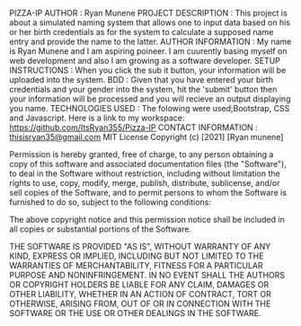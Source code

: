 PIZZA-IP
AUTHOR : Ryan Munene
PROJECT DESCRIPTION : This project is about a simulated naming system that allows one to input data based on his or her birth credentials as for the system to calculate a supposed name entry and provide the name to the latter.
AUTHOR INFORMATION : My name is Ryan Munene and I am aspiring poineer. I am cuurently basing myself on web development and also I am growing as a software developer.
SETUP INSTRUCTIONS : When you click the sub it button, your information will be uploaded into the system.
BDD : Given that you have entered your birth credentials and your gender into the system, hit the 'submit' button then your information will be processed and you will recieve an output displaying you name.
TECHNOLOGIES USED : The folowing were used;Bootstrap, CSS and Javascript.
Here is a link to my workspace: https://github.com/ItsRyan355/Pizza-IP
CONTACT INFORMATION : thisisryan35@gmail.com
MIT License
Copyright (c) [2021] [Ryan munene]

Permission is hereby granted, free of charge, to any person obtaining a copy of this software and associated documentation files (the "Software"), to deal in the Software without restriction, including without limitation the rights to use, copy, modify, merge, publish, distribute, sublicense, and/or sell copies of the Software, and to permit persons to whom the Software is furnished to do so, subject to the following conditions:

The above copyright notice and this permission notice shall be included in all copies or substantial portions of the Software.

THE SOFTWARE IS PROVIDED "AS IS", WITHOUT WARRANTY OF ANY KIND, EXPRESS OR IMPLIED, INCLUDING BUT NOT LIMITED TO THE WARRANTIES OF MERCHANTABILITY, FITNESS FOR A PARTICULAR PURPOSE AND NONINFRINGEMENT. IN NO EVENT SHALL THE AUTHORS OR COPYRIGHT HOLDERS BE LIABLE FOR ANY CLAIM, DAMAGES OR OTHER LIABILITY, WHETHER IN AN ACTION OF CONTRACT, TORT OR OTHERWISE, ARISING FROM, OUT OF OR IN CONNECTION WITH THE SOFTWARE OR THE USE OR OTHER DEALINGS IN THE SOFTWARE.
